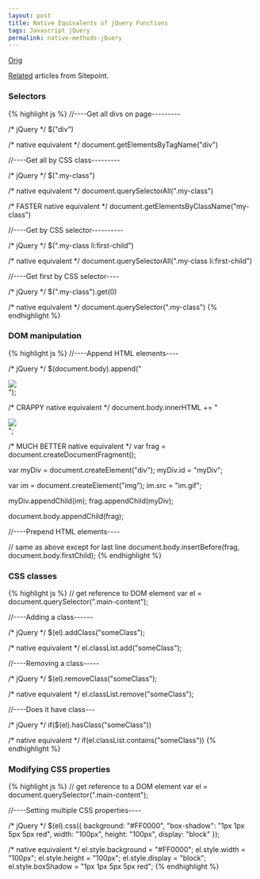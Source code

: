 ```yaml
---
layout: post
title: Native Equivalents of jQuery Functions
tags: Javascript jQuery
permalink: native-methods-jQuery
---
```


[Orig][1]

[1]: http://www.leebrimelow.com/native-methods-jQuery/
     "Native Equivalents of jQuery Functions"
[Related](http://www.sitepoint.com/series/native-javascript-equivalents-of-jquery-methods/ "Native JavaScript Equivalents of jQuery Methods") articles from Sitepoint.

### Selectors

{% highlight js %}
//----Get all divs on page--------- 

  /* jQuery */
  $("div")

  /* native equivalent */
  document.getElementsByTagName("div") 

//----Get all by CSS class--------- 

  /* jQuery */ 
  $(".my-class")

  /* native equivalent */
  document.querySelectorAll(".my-class")

  /* FASTER native equivalent */
  document.getElementsByClassName("my-class") 

//----Get by CSS selector---------- 

  /* jQuery */
  $(".my-class li:first-child")
 
  /* native equivalent */
  document.querySelectorAll(".my-class li:first-child") 

//----Get first by CSS selector----
 
  /* jQuery */
  $(".my-class").get(0)

  /* native equivalent */
  document.querySelector(".my-class")
{% endhighlight %}

### DOM manipulation

{% highlight js %}
//----Append HTML elements----
 
  /* jQuery */
  $(document.body).append("<div id='myDiv'><img src='im.gif'/></div>");
 
  /* CRAPPY native equivalent */
  document.body.innerHTML += "<div id='myDiv'><img src='im.gif'/></div>";
 
  /* MUCH BETTER native equivalent */
  var frag = document.createDocumentFragment();
 
  var myDiv = document.createElement("div");
  myDiv.id = "myDiv";
 
  var im = document.createElement("img");
  im.src = "im.gif";

  myDiv.appendChild(im);
  frag.appendChild(myDiv);
 
  document.body.appendChild(frag);

//----Prepend HTML elements----

  // same as above except for last line
  document.body.insertBefore(frag, document.body.firstChild);
{% endhighlight %}

### CSS classes

{% highlight js %}
// get reference to DOM element
  var el = document.querySelector(".main-content");
 
//----Adding a class------
 
  /* jQuery */
  $(el).addClass("someClass");
 
  /* native equivalent */
  el.classList.add("someClass");
 
//----Removing a class-----
 
  /* jQuery */
  $(el).removeClass("someClass");
 
  /* native equivalent */
  el.classList.remove("someClass");
 
//----Does it have class---
 
  /* jQuery */
  if($(el).hasClass("someClass"))
 
  /* native equivalent */
  if(el.classList.contains("someClass"))
{% endhighlight %}

### Modifying CSS properties

{% highlight js %}
// get reference to a DOM element
  var el = document.querySelector(".main-content");

//----Setting multiple CSS properties----
 
  /* jQuery */
  $(el).css({
    background: "#FF0000",
    "box-shadow": "1px 1px 5px 5px red",
    width: "100px",
    height: "100px",
    display: "block"
  });
 
  /* native equivalent */
  el.style.background = "#FF0000";
  el.style.width = "100px";
  el.style.height = "100px";
  el.style.display = "block";
  el.style.boxShadow = "1px 1px 5px 5px red";
{% endhighlight %}

